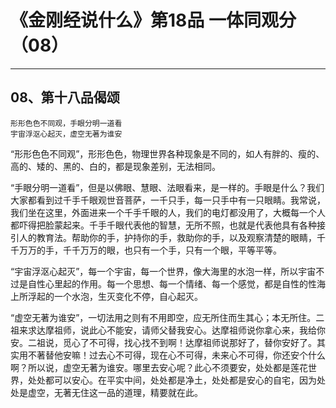 # 《金刚经说什么》第18品 一体同观分（08）

------

## 08、第十八品偈颂

```
形形色色不同观，手眼分明一道看
宇宙浮沤心起灭，虚空无著为谁安
```

“形形色色不同观”，形形色色，物理世界各种现象是不同的，如人有胖的、瘦的、高的、矮的、黑的、白的，都是现象差别，无法相同。

“手眼分明一道看”，但是以佛眼、慧眼、法眼看来，是一样的。手眼是什么？我们大家都看到过千手千眼观世音菩萨，一千只手，每一只手中有一只眼睛。我常说，我们坐在这里，外面进来一个千手千眼的人，我们的电灯都没用了，大概每一个人都吓得把脸蒙起来。千手千眼代表他的智慧，无所不照，也就是代表他具有各种接引人的教育法。帮助你的手，护持你的手，救助你的手，以及观察清楚的眼睛，千千万万的手，千千万万的眼，也只有一个手，只有一个眼，平等平等。

“宇宙浮沤心起灭”，每一个宇宙，每一个世界，像大海里的水泡一样，所以宇宙不过是自性心里起的作用。每一个思想、每一个情绪、每一个感觉，都是自性的性海上所浮起的一个水泡，生灭变化不停，自心起灭。

“虚空无著为谁安”，一切法用之则有不用即空，应无所住而生其心；本无所住。二祖来求达摩祖师，说此心不能安，请师父替我安心。达摩祖师说你拿心来，我给你安。二祖说，觅心了不可得，找心找不到啊！达摩祖师说那好了，替你安好了。其实用不著替他安嘛！过去心不可得，现在心不可得，未来心不可得，你还安个什么啊？所以说，虚空无著为谁安。哪里去安心呢？此心不须要安，处处都是莲花世界，处处都可以安心。在平实中间，处处都是净土，处处都是安心的自宅，因为处处是虚空，无著无住这一品的道理，精要就在此。
